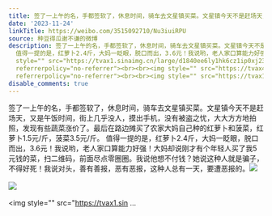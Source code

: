 ```yaml
---
title: 签了一上午的名，手都签软了，休息时间，骑车去文星镇买菜。文星镇今天不是赶场天，又是午饭时间，街上几乎没人，摸出手机，没有被盗之忧，大大方方地拍照，发现...
date: '2023-11-24'
linkTitle: https://weibo.com/3515092710/Nu3iuiRPU
source: 种豆得瓜谢不谦的微博
description: 签了一上午的名，手都签软了，休息时间，骑车去文星镇买菜。文星镇今天不是赶场天，又是午饭时间，街上几乎没人，摸出手机，没有被盗之忧，大大方方地拍照，发现有些蔬菜涨价了。最后在路边摊买了农家大妈自己种的红萝卜和菠菜，红萝卜1.5元/斤，菠菜3.5元/斤。
  值得一提的是，红萝卜2.4斤，大妈一眨眼，脱口而出，3.6元！我说哟，老人家口算能力好强！大妈却说刚才有个年轻人买了我5元钱的菜，扫二维码，前面尽点零圈圈。我说他想不付钱？她说这种人就是骗子，不得好死！我说对头，善有善报，恶有恶报，这种人总有一天，要遭恶报的。<img
  style="" src="https://tvax1.sinaimg.cn/large/d1840ee6ly1hk6cz1ip0xj237k2eox6r.jpg"
  referrerpolicy="no-referrer"><br><br><img style="" src="https://tvax4.sinaimg.cn/large/d1840ee6ly1hk6cz4bu7pj237k2eo4qs.jpg"
  referrerpolicy="no-referrer"><br><br><img style="" src="https://tvax1.sin ...
disable_comments: true
---
```

签了一上午的名，手都签软了，休息时间，骑车去文星镇买菜。文星镇今天不是赶场天，又是午饭时间，街上几乎没人，摸出手机，没有被盗之忧，大大方方地拍照，发现有些蔬菜涨价了。最后在路边摊买了农家大妈自己种的红萝卜和菠菜，红萝卜1.5元/斤，菠菜3.5元/斤。 值得一提的是，红萝卜2.4斤，大妈一眨眼，脱口而出，3.6元！我说哟，老人家口算能力好强！大妈却说刚才有个年轻人买了我5元钱的菜，扫二维码，前面尽点零圈圈。我说他想不付钱？她说这种人就是骗子，不得好死！我说对头，善有善报，恶有恶报，这种人总有一天，要遭恶报的。<img style="" src="https://tvax1.sinaimg.cn/large/d1840ee6ly1hk6cz1ip0xj237k2eox6r.jpg" referrerpolicy="no-referrer"><br><br><img style="" src="https://tvax4.sinaimg.cn/large/d1840ee6ly1hk6cz4bu7pj237k2eo4qs.jpg" referrerpolicy="no-referrer"><br><br><img style="" src="https://tvax1.sin ...